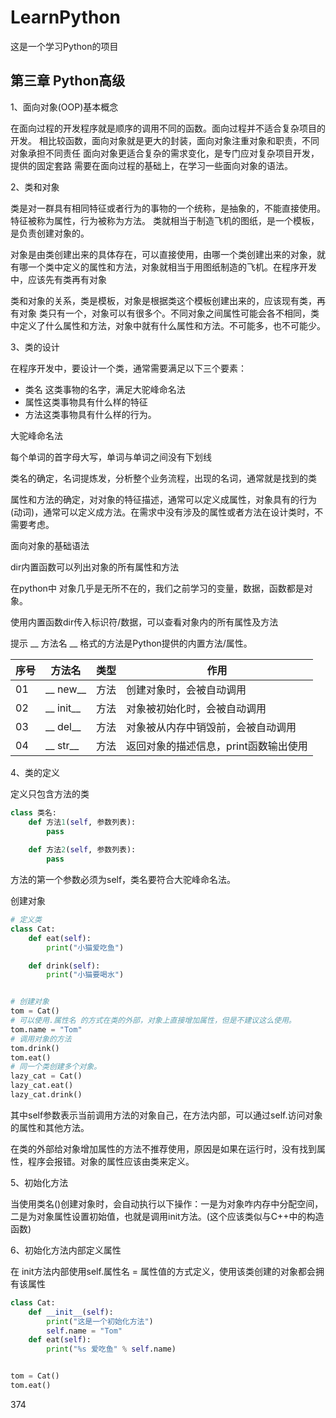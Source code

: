 # LearnPython
这是一个学习Python的项目

## 第三章 Python高级

1、面向对象(OOP)基本概念

在面向过程的开发程序就是顺序的调用不同的函数。面向过程并不适合复杂项目的开发。
相比较函数，面向对象就是更大的封装，面向对象注重对象和职责，不同对象承担不同责任
面向对象更适合复杂的需求变化，是专门应对复杂项目开发，提供的固定套路
需要在面向过程的基础上，在学习一些面向对象的语法。

2、类和对象

类是对一群具有相同特征或者行为的事物的一个统称，是抽象的，不能直接使用。
特征被称为属性，行为被称为方法。
类就相当于制造飞机的图纸，是一个模板，是负责创建对象的。

对象是由类创建出来的具体存在，可以直接使用，由哪一个类创建出来的对象，就有哪一个类中定义的属性和方法，对象就相当于用图纸制造的飞机。在程序开发中，应该先有类再有对象

类和对象的关系，类是模板，对象是根据类这个模板创建出来的，应该现有类，再有对象
类只有一个，对象可以有很多个。不同对象之间属性可能会各不相同，类中定义了什么属性和方法，对象中就有什么属性和方法。不可能多，也不可能少。

3、类的设计

在程序开发中，要设计一个类，通常需要满足以下三个要素：

- 类名 这类事物的名字，满足大驼峰命名法
- 属性这类事物具有什么样的特征
- 方法这类事物具有什么样的行为。

大驼峰命名法

每个单词的首字母大写，单词与单词之间没有下划线

类名的确定，名词提炼发，分析整个业务流程，出现的名词，通常就是找到的类

属性和方法的确定，对对象的特征描述，通常可以定义成属性，对象具有的行为(动词)，通常可以定义成方法。在需求中没有涉及的属性或者方法在设计类时，不需要考虑。

面向对象的基础语法

dir内置函数可以列出对象的所有属性和方法

在python中 对象几乎是无所不在的，我们之前学习的变量，数据，函数都是对象。

使用内置函数dir传入标识符/数据，可以查看对象内的所有属性及方法

提示 __ 方法名 __ 格式的方法是Python提供的内置方法/属性。

| 序号 | 方法名    | 类型 | 作用                                  |
| ---- | --------- | ---- | ------------------------------------- |
| 01   | __ new__  | 方法 | 创建对象时，会被自动调用              |
| 02   | __ init__ | 方法 | 对象被初始化时，会被自动调用          |
| 03   | __ del__  | 方法 | 对象被从内存中销毁前，会被自动调用    |
| 04   | __ str__  | 方法 | 返回对象的描述信息，print函数输出使用 |

4、类的定义

定义只包含方法的类

```python
class 类名:
    def 方法1(self, 参数列表):
        pass
    
    def 方法2(self, 参数列表):
        pass    
```

方法的第一个参数必须为self，类名要符合大驼峰命名法。

创建对象

```python
# 定义类
class Cat:
    def eat(self):
        print("小猫爱吃鱼")

    def drink(self):
        print("小猫要喝水")


# 创建对象
tom = Cat()
# 可以使用.属性名 的方式在类的外部，对象上直接增加属性，但是不建议这么使用。
tom.name = "Tom"
# 调用对象的方法
tom.drink()
tom.eat()
# 同一个类创建多个对象。
lazy_cat = Cat()
lazy_cat.eat()
lazy_cat.drink()
```

其中self参数表示当前调用方法的对象自己，在方法内部，可以通过self.访问对象的属性和其他方法。

在类的外部给对象增加属性的方法不推荐使用，原因是如果在运行时，没有找到属性，程序会报错。对象的属性应该由类来定义。

5、初始化方法

当使用类名()创建对象时，会自动执行以下操作：一是为对象咋内存中分配空间，二是为对象属性设置初始值，也就是调用init方法。(这个应该类似与C++中的构造函数)

6、初始化方法内部定义属性

在 init方法内部使用self.属性名 = 属性值的方式定义，使用该类创建的对象都会拥有该属性

```python
class Cat:
    def __init__(self):
        print("这是一个初始化方法")
        self.name = "Tom"
    def eat(self):
        print("%s 爱吃鱼" % self.name)


tom = Cat()
tom.eat()
```

374